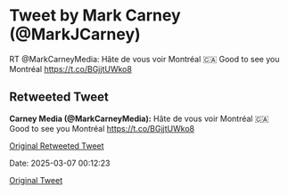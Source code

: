 # Tweet by Mark Carney (@MarkJCarney)

RT @MarkCarneyMedia: Hâte de vous voir Montréal
🇨🇦
Good to see you Montréal https://t.co/BGjjtUWko8

## Retweeted Tweet

**Carney Media (@MarkCarneyMedia):** Hâte de vous voir Montréal
🇨🇦
Good to see you Montréal https://t.co/BGjjtUWko8

[Original Retweeted Tweet](https://x.com/MarkCarneyMedia/status/1897802215533715825)

Date: 2025-03-07 00:12:23

[Original Tweet](https://x.com/MarkJCarney/status/1897802470396493971)
